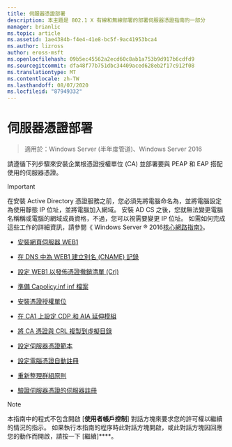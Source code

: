 ```yaml
---
title: 伺服器憑證部署
description: 本主題是 802.1 X 有線和無線部署的部署伺服器憑證指南的一部分
manager: brianlic
ms.topic: article
ms.assetid: 1ae4384b-f4e4-41e8-bc5f-9ac41953bca4
ms.author: lizross
author: eross-msft
ms.openlocfilehash: 09b5ec45562a2ecd60c8ab1a753b9d917b6cdfd9
ms.sourcegitcommit: dfa48f77b751dbc34409aced628eb2f17c912f08
ms.translationtype: MT
ms.contentlocale: zh-TW
ms.lasthandoff: 08/07/2020
ms.locfileid: "87949332"
---
```

# <a name="server-certificate-deployment"></a>伺服器憑證部署

>適用於：Windows Server (半年度管道)、Windows Server 2016

請遵循下列步驟來安裝企業根憑證授權單位 (CA) 並部署要與 PEAP 和 EAP 搭配使用的伺服器憑證。

> [!IMPORTANT]
> 在安裝 Active Directory 憑證服務之前，您必須先將電腦命名為，並將電腦設定為使用靜態 IP 位址，並將電腦加入網域。 安裝 AD CS 之後，您就無法變更電腦名稱稱或電腦的網域成員資格，不過，您可以視需要變更 IP 位址。 如需如何完成這些工作的詳細資訊，請參閱《 Windows Server &reg; 2016[核心網路指南》](../../Core-Network-Guide.md)。


-   [安裝網頁伺服器 WEB1](../../../core-network-guide/cncg/server-certs/Install-the-Web-Server-WEB1.md)

-   [在 DNS 中為 WEB1 建立別名 (CNAME) 記錄](../../../core-network-guide/cncg/server-certs/Create-an-Alias-CNAME-Record-in-DNS-for-WEB1.md)

-   [設定 WEB1 以發佈憑證撤銷清單 (Crl) ](../../../core-network-guide/cncg/server-certs/Configure-WEB1-to-Distribute-Certificate-Revocation-Lists.md)

-   [準備 Capolicy.inf inf 檔案](../../../core-network-guide/cncg/server-certs/Prepare-the-CAPolicy-inf-File.md)

-   [安裝憑證授權單位](../../../core-network-guide/cncg/server-certs/Install-the-Certification-Authority.md)

-   [在 CA1 上設定 CDP 和 AIA 延伸模組](../../../core-network-guide/cncg/server-certs/Configure-the-CDP-and-AIA-Extensions-on-CA1.md)

-   [將 CA 憑證與 CRL 複製到虛擬目錄](../../../core-network-guide/cncg/server-certs/Copy-the-CA-Certificate-and-CRL-to-the-Virtual-Directory.md)

-   [設定伺服器憑證範本](../../../core-network-guide/cncg/server-certs/Configure-the-Server-Certificate-Template.md)

-   [設定電腦憑證自動註冊](../../../core-network-guide/cncg/server-certs/Configure-Server-Certificate-Autoenrollment.md)

-   [重新整理群組原則](../../../core-network-guide/cncg/server-certs/Refresh-Group-Policy.md)

-   [驗證伺服器憑證的伺服器註冊](../../../core-network-guide/cncg/server-certs/Verify-Server-Enrollment-of-a-Server-Certificate.md)

> [!NOTE]
> 本指南中的程式不包含開啟 [**使用者帳戶控制**] 對話方塊來要求您的許可權以繼續的情況的指示。 如果執行本指南的程序時此對話方塊開啟，或此對話方塊因回應您的動作而開啟，請按一下 [繼續]****。



